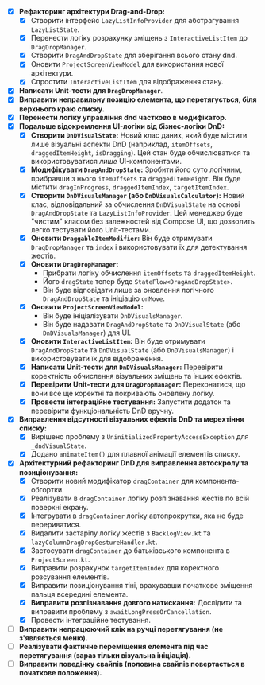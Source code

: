 - [x] **Рефакторинг архітектури Drag-and-Drop:**
    - [x] Створити інтерфейс `LazyListInfoProvider` для абстрагування `LazyListState`.
    - [x] Перенести логіку розрахунку зміщень з `InteractiveListItem` до `DragDropManager`.
    - [x] Створити `DragAndDropState` для зберігання всього стану dnd.
    - [x] Оновити `ProjectScreenViewModel` для використання нової архітектури.
    - [x] Спростити `InteractiveListItem` для відображення стану.
- [x] **Написати Unit-тести для `DragDropManager`**.
- [x] **Виправити неправильну позицію елемента, що перетягується, біля верхнього краю списку.**
- [x] **Перенести логіку управління dnd частково в модифікатор.**
- [x] **Подальше відокремлення UI-логіки від бізнес-логіки DnD:**
    - [x] **Створити `DnDVisualState`:** Новий клас даних, який буде містити лише візуальні аспекти DnD (наприклад, `itemOffsets`, `draggedItemHeight`, `isDragging`). Цей стан буде обчислюватися та використовуватися *лише* UI-компонентами.
    - [x] **Модифікувати `DragAndDropState`:** Зробити його суто логічним, прибравши з нього `itemOffsets` та `draggedItemHeight`. Він буде містити `dragInProgress`, `draggedItemIndex`, `targetItemIndex`.
    - [x] **Створити `DnDVisualsManager` (або `DnDVisualsCalculator`):** Новий клас, відповідальний за обчислення `DnDVisualState` на основі `DragAndDropState` та `LazyListInfoProvider`. Цей менеджер буде "чистим" класом без залежностей від Compose UI, що дозволить легко тестувати його Unit-тестами.
    - [x] **Оновити `DraggableItemModifier`:** Він буде отримувати `DragDropManager` та `index` і використовувати їх для детектування жестів.
    - [x] **Оновити `DragDropManager`:**
        -   Прибрати логіку обчислення `itemOffsets` та `draggedItemHeight`.
        -   Його `dragState` тепер буде `StateFlow<DragAndDropState>`.
        -   Він буде відповідати лише за оновлення логічного `DragAndDropState` та ініціацію `onMove`.
    - [x] **Оновити `ProjectScreenViewModel`:**
        -   Він буде ініціалізувати `DnDVisualsManager`.
        -   Він буде надавати `DragAndDropState` та `DnDVisualState` (або `DnDVisualsManager`) для UI.
    - [x] **Оновити `InteractiveListItem`:** Він буде отримувати `DragAndDropState` та `DnDVisualState` (або `DnDVisualsManager`) і використовувати їх для відображення.
    - [x] **Написати Unit-тести для `DnDVisualsManager`:** Перевірити коректність обчислення візуальних зміщень та інших ефектів.
    - [x] **Перевірити Unit-тести для `DragDropManager`:** Переконатися, що вони все ще коректні та покривають оновлену логіку.
    - [x] **Провести інтеграційне тестування:** Запустити додаток та перевірити функціональність DnD вручну.
- [x] **Виправлення відсутності візуальних ефектів DnD та мерехтіння списку:**
    - [x] Вирішено проблему з `UninitializedPropertyAccessException` для `_dndVisualState`.
    - [x] Додано `animateItem()` для плавної анімації елементів списку.
- [x] **Архітектурний рефакторинг DnD для виправлення автоскролу та позиціонування:**
    - [x] Створити новий модифікатор `dragContainer` для компонента-обгортки.
    - [x] Реалізувати в `dragContainer` логіку розпізнавання жестів по всій поверхні екрану.
    - [x] Інтегрувати в `dragContainer` логіку автопрокрутки, яка не буде перериватися.
    - [x] Видалити застарілу логіку жестів з `BacklogView.kt` та `lazyColumnDragDropGestureHandler.kt`.
    - [x] Застосувати `dragContainer` до батьківського компонента в `ProjectScreen.kt`.
    - [x] Виправити розрахунок `targetItemIndex` для коректного розсування елементів.
    - [x] Виправити позиціонування тіні, врахувавши початкове зміщення пальця всередині елемента.
    - [x] **Виправити розпізнавання довгого натискання:** Дослідити та виправити проблему з `awaitLongPressOrCancellation`.
    - [x] Провести інтеграційне тестування.
- [ ] **Виправити непрацюючий клік на ручці перетягування (не з'являється меню).**
- [ ] **Реалізувати фактичне переміщення елемента під час перетягування (зараз тільки візуальна ініціація).**
- [ ] **Виправити поведінку свайпів (половина свайпів повертається в початкове положення).**
